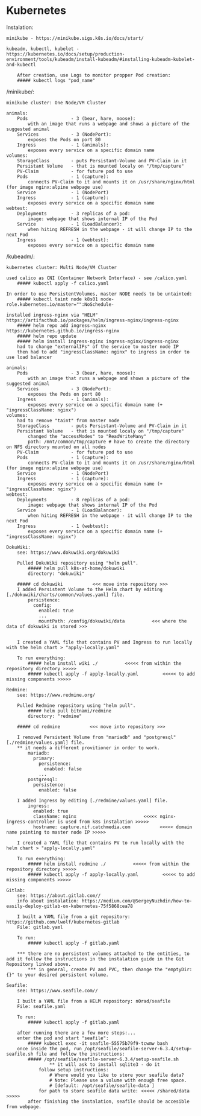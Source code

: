 # Kubernetes

Instalation:

    minikube - https://minikube.sigs.k8s.io/docs/start/

    kubeadm, kubectl, kubelet - https://kubernetes.io/docs/setup/production-environment/tools/kubeadm/install-kubeadm/#installing-kubeadm-kubelet-and-kubectl

        After creation, use Logs to monitor propper Pod creation:
        ##### kubectl logs "pod_name"

/minikube/:

    minikube cluster: One Node/VM Cluster

    animals:
        Pods                - 3 (bear, hare, moose):
            with an image that runs a webpage and shows a picture of the suggested animal
        Services            - 3 (NodePort):
            exposes the Pods on port 80
        Ingress             - 1 (animals):
            exposes every service on a specific domain name
    volumes:
        StorageClass        - puts Persistant-Volume and PV-Claim in it
        Persistant Volume   - that is mounted localy on "/tmp/capture"
        PV-Claim            - for future pod to use
        Pods                - 1 (capture):
            connects PV-Claim to it and mounts it on /usr/share/nginx/html (for image nginx:alpine webpage use)
        Service             - 1 (NodePort)
        Ingress             - 1 (capture):
            exposes every service on a specific domain name
    webtest:
        Deployments         - 3 replicas of a pod:
            image: webpage that shows internal IP of the Pod
        Service             - 1 (LoadBalancer):
            when hiting REFRESH in the webpage - it will change IP to the next Pod
        Ingress             - 1 (webtest):
            exposes every service on a specific domain name

/kubeadm/:

    kubernetes cluster: Multi Node/VM Cluster

    used calico as CNI (Container Network Interface) - see /calico.yaml
        ##### kubectl apply -f calico.yaml

    In order to use PersistentVolumes, master NODE needs to be untainted:
        ##### kubectl taint node k8s01 node-role.kubernetes.io/master="":NoSchedule-

    installed ingress-nginx via "HELM" https://artifacthub.io/packages/helm/ingress-nginx/ingress-nginx
        ##### helm repo add ingress-nginx https://kubernetes.github.io/ingress-nginx
        ##### helm repo update
        ##### helm install ingress-nginx ingress-nginx/ingress-nginx
        had to change "externalIPs" of the service to master node IP
        then had to add "ingressClassName: nginx" to ingress in order to use load balancer

    animals:
        Pods                - 3 (bear, hare, moose):
            with an image that runs a webpage and shows a picture of the suggested animal
        Services            - 3 (NodePort):
            exposes the Pods on port 80
        Ingress             - 1 (animals):
            exposes every service on a specific domain name (+ "ingressClassName: nginx")
    volumes:
        had to remove "taint" from master node
        StorageClass        - puts Persistant-Volume and PV-Claim in it
        Persistant Volume   - that is mounted localy on "/tmp/capture"
            changed the "accessModes" to "ReadWriteMany"
            path: /mnt/common/tmp/capture # have to create the directory on NFS directory mounted on all nodes
        PV-Claim            - for future pod to use
        Pods                - 1 (capture):
            connects PV-Claim to it and mounts it on /usr/share/nginx/html (for image nginx:alpine webpage use)
        Service             - 1 (NodePort)
        Ingress             - 1 (capture):
            exposes every service on a specific domain name (+ "ingressClassName: nginx")
    webtest:
        Deployments         - 8 replicas of a pod:
            image: webpage that shows internal IP of the Pod
        Service             - 1 (LoadBalancer):
            when hiting REFRESH in the webpage - it will change IP to the next Pod
        Ingress             - 1 (webtest):
            exposes every service on a specific domain name (+ "ingressClassName: nginx")

    DokuWiki:
        see: https://www.dokuwiki.org/dokuwiki

        Pulled DokuWiki repository using "helm pull".
            ##### helm pull k8s-at-home/dokuwiki
            directory: "dokuwiki"

        ##### cd dokuwiki           <<< move into repository >>>
        I added Persistent Volume to the Helm chart by editing [./dokuwiki/charts/common/values.yaml] file.
            persistence:
              config:
                enabled: true
                ...
                mountPath: /config/dokuwiki/data          <<< where the data of dokuwiki is stored >>>


        I created a YAML file that contains PV and Ingress to run locally with the helm chart > "apply-locally.yaml"

        To run everything:
            ##### helm install wiki ./          <<<<< from within the repository directory >>>>>
            ##### kubectl apply -f apply-locally.yaml         <<<<< to add missing components >>>>>

    Redmine:
        see: https://www.redmine.org/

        Pulled Redmine repository using "helm pull".
            ##### helm pull bitnami/redmine
            directory: "redmine"

        ##### cd redmine           <<< move into repository >>>

        I removed Persistent Volume from "mariadb" and "postgresql" [./redmine/values.yaml] file.
        ** it needs a different provitioner in order to work.
            mariadb:
              primary:
                persistence:
                  enabled: false
                ...
            postgresql:
              persistence:
                enabled: false

        I added Ingress by editing [./redmine/values.yaml] file.
            ingress:
              enabled: true
              className: nginx                         <<<<< nginx-ingress-controller is used from k8s instalation >>>>>
              hostname: capture.nif.catchmedia.com           <<<<< domain name pointing to master node IP >>>>>

        I created a YAML file that contains PV to run locally with the helm chart > "apply-locally.yaml"

        To run everything:
            ##### helm install redmine ./          <<<<< from within the repository directory >>>>>
            ##### kubectl apply -f apply-locally.yaml         <<<<< to add missing components >>>>>

    Gitlab:
        see: https://about.gitlab.com//
        info about instalation: https://medium.com/@SergeyNuzhdin/how-to-easily-deploy-gitlab-on-kubernetes-75f5868cea78

        I built a YAML file from a git repository: https://github.com/lwolf/kubernetes-gitlab
        File: gitlab.yaml

        To run:
            ##### kubectl apply -f gitlab.yaml
        
        *** there are no persistent volumes attached to the entities, to add it follow the instructions in the instalation guide in the Git Repository linked above.
            *** in general, create PV and PVC, then change the "emptyDir: {}" to your desired persistent volume.

    Seafile:
        see: https://www.seafile.com//

        I built a YAML file from a HELM repository: n0rad/seafile
        File: seafile.yaml

        To run:
            ##### kubectl apply -f gitlab.yaml
        
        after running there are a few more steps:...
        enter the pod and start "seafile":
            ##### kubectl exec -it seafile-55575b79f9-tcwmw bash
        once inside the pod, run /opt/seafile/seafile-server-6.3.4/setup-seafile.sh file and follow the instructions:
            ##### /opt/seafile/seafile-server-6.3.4/setup-seafile.sh
                    ** it will ask to install sqlite3 - do it
                follow setup instructions:
                    # Where would you like to store your seafile data? 
                    # Note: Please use a volume with enough free space.
                    # [default: /opt/seafile/seafile-data ] 
                for path to store seafile data write: <<<<< /shared/data >>>>>
            after finishing the instalation, seafile should be accesible from webpage.
